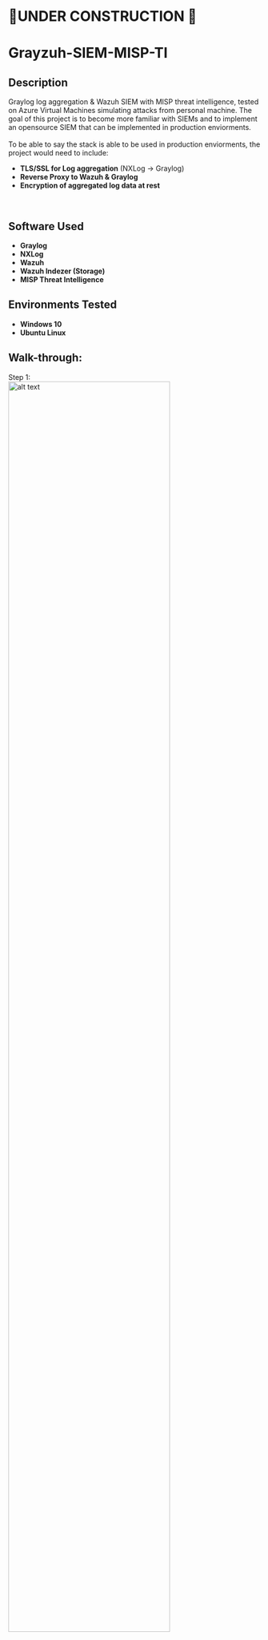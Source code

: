 <h1>🚧UNDER CONSTRUCTION 🚧</h1>
<h1>Grayzuh-SIEM-MISP-TI</h1>

<h2>Description</h2>
Graylog log aggregation &amp; Wazuh SIEM with MISP threat intelligence, tested on Azure Virtual Machines simulating attacks from personal machine. The goal of this project is to become more familiar with SIEMs and to implement an opensource SIEM that can be implemented in production enviorments. 
<br/>
<br/>
To be able to say the stack is able to be used in production enviorments, the project would need to include: 
<br/>

- <b>TLS/SSL for Log aggregation</b> (NXLog -> Graylog)
- <b>Reverse Proxy to Wazuh & Graylog</b>
- <b>Encryption of aggregated log data at rest</b>

<br/>

<h2>Software Used</h2>

- <b>Graylog</b>
- <b>NXLog</b>
- <b>Wazuh</b>
- <b>Wazuh Indezer (Storage)</b>
- <b>MISP Threat Intelligence</b>

<h2>Environments Tested</h2>

- <b>Windows 10</b>
- <b>Ubuntu Linux</b>

<h2>Walk-through:</h2>

<p>
Step 1: <br/>
<img src="imgurimg" height="80%" width="80%" alt="alt text"/>
<br/>
<br/>
</p>

<!--
 ```diff
- text in red
+ text in green
! text in orange
# text in gray
@@ text in purple (and bold)@@
```
--!>

